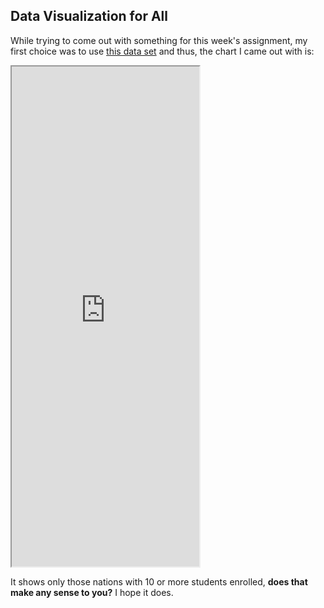 ## Data Visualization for All

While trying to come out with something for this week's assignment, my first choice was to use [this data set](https://d37djvu3ytnwxt.cloudfront.net/assets/courseware/v1/be80302194af644ee266eb2175507a6c/asset-v1:TrinityX+T005x+1T2017+type@asset+block/dataviz-enrollment-march6.ods)
 and thus, the chart I came out with is:

<iframe src="https://docs.google.com/spreadsheets/d/1A_XrkENvj4quWMQAdoWS98Ty5l4VEb9N84gMrmAoGzc/pubchart?oid=1700708126&amp;format=interactive" widht="400", height="800"></iframe>

It shows only those nations with 10 or more students enrolled, **does that make any sense to you?** I hope it does. 
